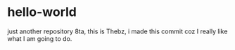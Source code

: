 # hello-world
just another repository
8ta, this is Thebz, i made this commit coz I really like what I am going to do.
